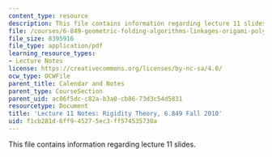 ```yaml
---
content_type: resource
description: This file contains information regarding lecture 11 slides.
file: /courses/6-849-geometric-folding-algorithms-linkages-origami-polyhedra-fall-2012/f1cb281d6ff945275ec3ff574535730a_MIT6_849F12_L11.pdf
file_size: 8395916
file_type: application/pdf
learning_resource_types:
- Lecture Notes
license: https://creativecommons.org/licenses/by-nc-sa/4.0/
ocw_type: OCWFile
parent_title: Calendar and Notes
parent_type: CourseSection
parent_uid: ac06f5dc-c82a-b3a0-cb86-73d3c54d5831
resourcetype: Document
title: 'Lecture 11 Notes: Rigidity Theory, 6.849 Fall 2010'
uid: f1cb281d-6ff9-4527-5ec3-ff574535730a
---
```

This file contains information regarding lecture 11 slides.